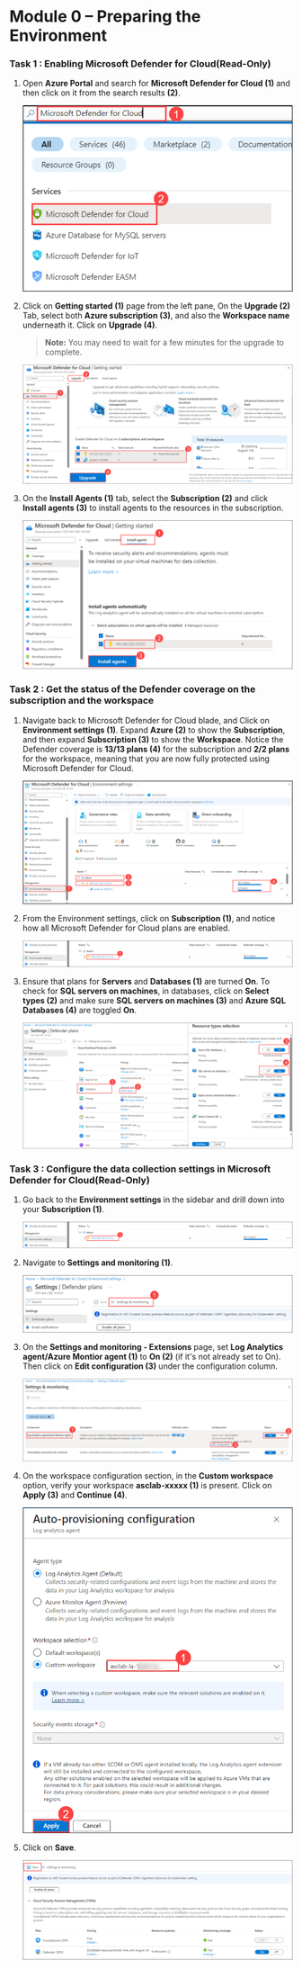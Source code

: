 # Module 0 – Preparing the Environment


### Task 1 : Enabling Microsoft Defender for Cloud(Read-Only)

1. Open **Azure Portal** and search for **Microsoft Defender for Cloud (1)** and then click on it from the search results **(2)**.

   ![Microsoft Defender for Cloud](../images/M0-T1-S1.2.png)   

2. Click on **Getting started (1)** page from the left pane, On the **Upgrade (2)** Tab, select both **Azure subscription (3)**, and also the **Workspace name** underneath it. Click on **Upgrade (4)**.

    >**Note:** You may need to wait for a few minutes for the upgrade to complete.

   ![Template deployment completed](../images/M0-T1-S2.png)

3. On the **Install Agents (1)** tab, select the **Subscription (2)** and click **Install agents (3)** to install agents to the resources in the subscription.

   ![Install Agents](../images/M0-T1-S3.png)

### Task 2 : Get the status of the Defender coverage on the subscription and the workspace

1. Navigate back to Microsoft Defender for Cloud blade, and Click on **Environment settings (1)**. Expand **Azure (2)** to show the **Subscription**, and then expand **Subscription (3)** to show the **Workspace**. Notice the Defender coverage is **13/13 plans  (4)** for the subscription and **2/2 plans** for the workspace, meaning that you are now fully protected using Microsoft Defender for Cloud.

   ![Environment settings](../images/M0-T2-S1.png)

2. From the Environment settings, click on **Subscription (1)**, and notice how all Microsoft Defender for Cloud plans are enabled. 

   ![Environment settings](../images/M0-T2-S2.png)

3. Ensure that plans for **Servers** and **Databases (1)** are turned **On**. To check for **SQL servers on machines**, in databases, click on **Select types (2)** and make sure **SQL servers on machines (3)** and **Azure SQL Databases (4)** are toggled **On**.

   ![Environment settings](../images/M0-T2-S3.png)


### Task 3 : Configure the data collection settings in Microsoft Defender for Cloud(Read-Only)

1. Go back to the **Environment settings** in the sidebar and drill down into your **Subscription (1)**.

   ![Environment settings](../images/M0-T2-S2.png)

2. Navigate to **Settings and monitoring (1)**.

    ![Auto-provisioning](../images/M0-T3-S2.2.png)

3. On the **Settings and monitoring - Extensions** page, set **Log Analytics agent/Azure Montior agent (1)** to **On (2)** (if it's not already set to On). Then 
 click on **Edit configuration (3)** under the configuration column.

   ![Auto-provisioning](../images/M0-T3-S3.png)

5. On the workspace configuration section, in the **Custom workspace** option, verify your workspace **asclab-xxxxx (1)** is present. Click on **Apply (3)** and **Continue (4)**.

   ![Enable Microsoft Defender for Cloud on the workspace level](../images/M0-T3-S4.png)

8. Click on **Save**.

   ![Enable Microsoft Defender for Cloud on the workspace level](../images/M0-T3-S5.1.png)
